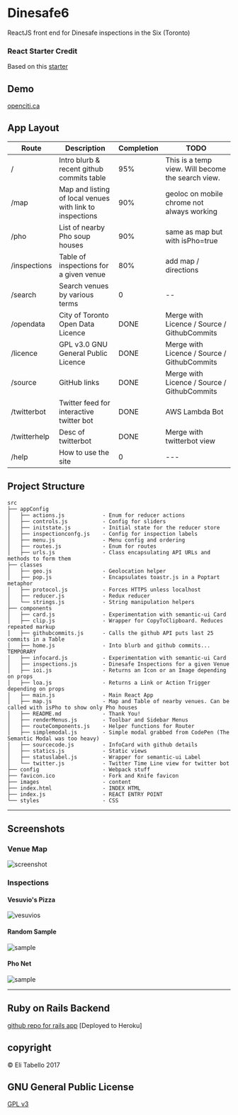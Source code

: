 # Dinesafe6

ReactJS front end for Dinesafe inspections in the Six (Toronto)

### React Starter Credit

Based on this [starter](https://github.com/react-webpack-generators/react-webpack-template)


## Demo

[openciti.ca](https://openciti.ca)

## App Layout

Route | Description | Completion | TODO
--- | --- | --- | ---
/ | Intro blurb & recent github commits table | 95% | This is a temp view. Will become the search view.
/map | Map and listing of local venues with link to inspections | 90% | geoloc on mobile chrome not always working
/pho | List of nearby Pho soup houses | 90% | same as map but with isPho=true
/inspections | Table of inspections for a given venue | 80% | add map / directions
/search | Search venues by various terms | 0 | --
/opendata | City of Toronto Open Data Licence | DONE | Merge with Licence / Source / GithubCommits
/licence | GPL v3.0 GNU General Public Licence | DONE | Merge with Licence / Source / GithubCommits
/source | GitHub links | DONE | Merge with Licence / Source / GithubCommits
/twitterbot | Twitter feed for interactive twitter bot | DONE | AWS Lambda Bot
/twitterhelp | Desc of twitterbot | DONE | Merge with twitterbot view
/help | How to use the site | 0 | ---

## Project Structure

<!-- language: lang-none -->

    src
    ├── appConfig
    │   ├── actions.js            - Enum for reducer actions
    │   ├── controls.js           - Config for sliders
    │   ├── initstate.js          - Initial state for the reducer store
    │   ├── inspectionconfg.js    - Config for inspection labels
    │   ├── menu.js               - Menu config and ordering
    │   ├── routes.js             - Enum for routes
    │   ├── urls.js               - Class encapsulating API URLs and methods to form them
    ├── classes
    │   ├── geo.js                - Geolocation helper
    │   ├── pop.js                - Encapsulates toastr.js in a Poptart metaphor
    │   ├── protocol.js           - Forces HTTPS unless localhost
    │   ├── reducer.js            - Redux reducer
    │   └── strings.js            - String manipulation helpers
    ├── components
    │   ├── card.js               - Experimentation with semantic-ui Card
    │   ├── clip.js               - Wrapper for CopyToClipboard. Reduces repeated markup
    │   ├── githubcommits.js      - Calls the github API puts last 25 commits in a Table
    │   ├── home.js               - Into blurb and github commits... TEMPORARY
    │   ├── infocard.js           - Experimentation with semantic-ui Card
    │   ├── inspections.js        - Dinesafe Inspections for a given Venue
    │   ├── ioi.js                - Returns an Icon or an Image depending on props
    │   ├── loa.js                - Returns a Link or Action Trigger depending on props
    │   ├── main.js               - Main React App
    │   ├── map.js                - Map and Table of nearby venues. Can be called with isPho to show only Pho houses
    │   ├── README.md             - Thank You!
    │   ├── renderMenus.js        - Toolbar and Sidebar Menus
    │   ├── routeComponents.js    - Helper functions for Router
    │   ├── simplemodal.js        - Simple modal grabbed from CodePen (The Semantic Modal was too heavy)
    │   ├── sourcecode.js         - InfoCard with github details
    │   ├── statics.js            - Static views
    │   ├── statuslabel.js        - Wrapper for semantic-ui Label
    │   └── twitter.js            - Twitter Time Line view for twitter bot
    ├── config                    - Webpack stuff
    ├── favicon.ico               - Fork and Knife favicon
    ├── images                    - content
    ├── index.html                - INDEX HTML
    ├── index.js                  - REACT ENTRY POINT
    └── styles                    - CSS

-----

## Screenshots

### Venue Map

![screenshot](https://raw.githubusercontent.com/openciti/dinesafe6/master/src/images/screenshots/map.png)


### Inspections

#### Vesuvio's Pizza
![vesuvios](https://raw.githubusercontent.com/openciti/dinesafe6/master/src/images/screenshots/vesuvio.png)

#### Random Sample
![sample](https://raw.githubusercontent.com/openciti/dinesafe6/master/src/images/screenshots/sample.png)

#### Pho Net
![sample](https://raw.githubusercontent.com/openciti/dinesafe6/master/src/images/screenshots/pho.png)

-----

## Ruby on Rails Backend

[github repo for rails app](https://github.com/openciti/dinesafeheroku) [Deployed to Heroku]


## copyright

&copy; Eli Tabello 2017

## GNU General Public License

[GPL v3](https://www.gnu.org/licenses/gpl-3.0.txt)
